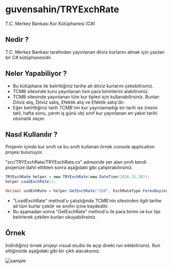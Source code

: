 # guvensahin/TRYExchRate
T.C. Merkez Bankası Kur Kütüphanesi (C#)

## Nedir ?
T.C. Merkez Bankası tarafından yayınlanan döviz kurlarını almak için yazılan bir C# kütüphanesidir.

## Neler Yapabiliyor ?
- Bu kütüphane ile belirttiğiniz tarihe ait döviz kurlarını çekebilirsiniz.
- TCMB sitesinde kuru yayınlanan tüm para birimlerini alabilirsiniz.
- TCMB sitesinde yayınlanan tüm kur tipleri için kullanabilirsiniz. Bunlar: Döviz alış, Döviz satış, Efektik alış ve Efektik satış'dır.
- Eğer belirttiğiniz tarih TCMB'nin kur yayınlamadığı bir tarih ise (resmi tatil, hafta sonu, yarım iş günü vb) sınıf kur yayınlanan en yakın tarihi otomatik seçer.

## Nasıl Kullanılır ?
Projenin içinde kur sınıfı ve bu sınıfı kullanan örnek console application projesi bulunuyor.

"src/TRYExchRate/TRYExchRate.cs" adresinde yer alan sınıfı kendi projenize dahil ettikten sonra aşağıdaki gibi çalıştırabilirsiniz.

```cs
TRYExchRate helper = new TRYExchRate(new DateTime(2016,12,30));
helper.LoadExchRate();

decimal usdExhRate = helper.GetExchRate("USD", ExchRateType.ForexBuying);
```

- "LoadExchRate" method'u çalıştığında TCMB'nin sitesinden ilgili tarihe ait tüm kurlar çekilir ve sınıfın içine kaydedilir.
- Bu aşamadan sonra "GetExchRate" method'u ile para birimi ve kur tipi belirterek çekilen kurları okuyabilirsiniz.



## Örnek
İndirdiğiniz örnek projeyi visual studio ile açıp direkt run edebilirsiniz. Run ettiğinizde aşağıdaki gibi bir çıktı alacaksınız:

![sample](http://guvensahin.com/wp-content/uploads/2017/01/TRYExchRateSample.png)
